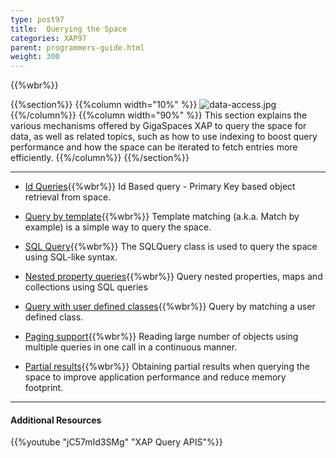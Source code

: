 ```yaml
---
type: post97
title:  Querying the Space
categories: XAP97
parent: programmers-guide.html
weight: 300
---
```


{{%wbr%}}

{{%section%}}
{{%column width="10%" %}}
![data-access.jpg](/attachment_files/subject/data-access.png)
{{%/column%}}
{{%column width="90%" %}}
This section explains the various mechanisms offered by GigaSpaces XAP to query the space for data, as well as related topics, such as how to use indexing to boost query performance and how the space can be iterated to fetch entries more efficiently.
{{%/column%}}
{{%/section%}}

<hr/>

- [Id Queries](./query-by-id.html){{%wbr%}}
Id Based query - Primary Key based object retrieval from space.

- [Query by template](./query-template-matching.html){{%wbr%}}
Template matching (a.k.a. Match by example) is a simple way to query the space.

- [SQL Query](./query-sql.html){{%wbr%}}
The SQLQuery class is used to query the space using SQL-like syntax.


- [Nested property queries](./query-nested-properties.html){{%wbr%}}
Query nested properties, maps and collections using SQL queries

- [Query with user defined classes](./query-user-defined-classes.html){{%wbr%}}
Query by matching a user defined class.

- [Paging support](./query-paging-support.html){{%wbr%}}
Reading large number of objects using multiple queries in one call in a continuous manner.

- [Partial results](./query-partial-results.html){{%wbr%}}
Obtaining partial results when querying the space to improve application performance and reduce memory footprint.

<hr/>

#### Additional Resources
{{%youtube "jC57mId3SMg"  "XAP Query APIS"%}}

